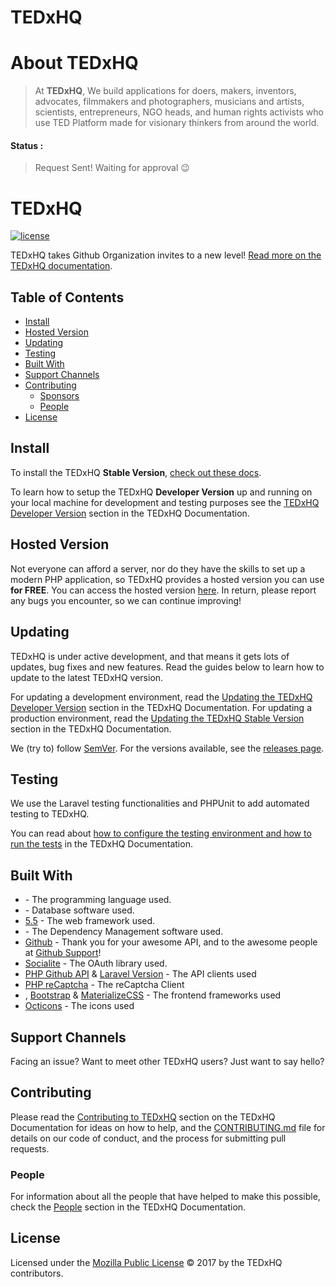 # TEDxHQ

# About TEDxHQ

> At **TEDxHQ**, We build applications for doers, makers, inventors, advocates, filmmakers and photographers, musicians and artists, scientists, entrepreneurs, NGO heads, and human rights activists who use TED Platform made for visionary thinkers from around the world.


#### Status : 
> Request Sent! Waiting for approval :wink:


# TEDxHQ
<!--<p align="center"><img src="https://raw.githubusercontent.com/TEDxHQ/branding/master/PNG/TEDxHQ_Horizontal.png"></p>-->

[![license](https://img.shields.io/github/license/TEDxHQ/TEDxHQ.svg)](LICENSE.md)

<!--[![OpenCollective](https://opencollective.com/TEDxHQ/backers/badge.svg)](#backers) 
[![OpenCollective](https://opencollective.com/TEDxHQ/sponsors/badge.svg)](#sponsors)
-->

TEDxHQ takes Github Organization invites to a new level! [Read more on the TEDxHQ documentation](https://TEDxHQ.readme.io/docs/about-TEDxHQ).

## Table of Contents

- [Install](#install)
- [Hosted Version](#hosted-version)
- [Updating](#updating)
- [Testing](#testing)
- [Built With](#built-with)
- [Support Channels](#support-channels)
- [Contributing](#contributing)
	- [Sponsors](#sponsors)
	- [People](#people)
- [License](#license)

## Install

To install the TEDxHQ **Stable Version**, [check out these docs](https://TEDxHQ.readme.io/docs/prod-requirements).

To learn how to setup the TEDxHQ **Developer Version** up and running on your local machine for development and testing purposes see the [TEDxHQ Developer Version](https://TEDxHQ.readme.io/docs/dev-requirements) section in the TEDxHQ Documentation.

## Hosted Version

Not everyone can afford a server, nor do they have the skills to set up a modern PHP application, so TEDxHQ provides a hosted version you can use **for FREE**. You can access the hosted version [here](https://TEDxHQ.miguelpiedrafita.com). In return, please report any bugs you encounter, so we can continue improving!

## Updating

TEDxHQ is under active development, and that means it gets lots of updates, bug fixes and new features. Read the guides below to learn how to update to the latest TEDxHQ version.

For updating a development environment, read the [Updating the TEDxHQ Developer Version](https://TEDxHQ.readme.io/docs/dev-updating) section in the TEDxHQ Documentation. For updating a production environment, read the [Updating the TEDxHQ Stable Version](https://TEDxHQ.readme.io/docs/prod-updating) section in the TEDxHQ Documentation.

We (try to) follow [SemVer](http://semver.org/). For the versions available, see the [releases page](https://github.com/TEDxHQ/TEDxHQ/releases).

## Testing

We use the Laravel testing functionalities and PHPUnit to add automated testing to TEDxHQ.

You can read about [how to configure the testing environment and how to run the tests](https://TEDxHQ.readme.io/docs/testing) in the TEDxHQ Documentation.


## Built With

* []() - The programming language used.
* [](h) - Database software used.
* [ 5.5](htt) - The web framework used.
* [](https://) - The Dependency Management software used.
* [Github](https://github.com) - Thank you for your awesome API, and to the awesome people at [Github Support](https://github.com/contact)!
* [Socialite](https://github.com/laravel/socialite) - The OAuth library used.
* [PHP Github API](https://github.com/KnpLabs/php-github-api) & [Laravel Version](https://github.com/GrahamCampbell/Laravel-GitHub) - The API clients used
* [PHP reCaptcha](https://github.com/google/recaptcha) - The reCaptcha Client
* [](http://.io/), [Bootstrap](https://getbootstrap.com/) & [MaterializeCSS](http://materializecss.com/) - The frontend frameworks used
* [Octicons](https://octicons.github.com/) - The icons used

## Support Channels

Facing an issue? Want to meet other TEDxHQ users? Just want to say hello?


## Contributing

Please read the [Contributing to TEDxHQ](https://TEDxHQ.readme.io/docs/contributing-to-TEDxHQ) section on the TEDxHQ  Documentation for ideas on how to help, and the [CONTRIBUTING.md](https://github.com/TEDxHQ/TEDxHQ/blob/master/.github/CONTRIBUTING.md) file for details on our code of conduct, and the process for submitting pull requests.
<!--
### Sponsors
Does your organization use TEDxHQ ?  Ask your manager or marketing team if you're interested in supporting our project.  Support will allow the maintainers to dedicate more time for maintenance and new features for everyone.  Also, your company's logo will show on GitHub and on our site -- who doesn't want a little extra exposure?
Become a sponsor and get your logo on our README on Github with a link to your site. [[Become a sponsor](https://opencollective.com/TEDxHQ#sponsor)]
<a href="https://opencollective.com/TEDxHQ/sponsor/0/website" target="_blank"><img src="https://opencollective.com/TEDxHQ/sponsor/0/avatar.svg"></a>
<a href="https://opencollective.com/TEDxHQ/sponsor/1/website" target="_blank"><img src="https://opencollective.com/TEDxHQ/sponsor/1/avatar.svg"></a>
<a href="https://opencollective.com/TEDxHQ/sponsor/2/website" target="_blank"><img src="https://opencollective.com/TEDxHQ/sponsor/2/avatar.svg"></a>
<a href="https://opencollective.com/TEDxHQ/sponsor/3/website" target="_blank"><img src="https://opencollective.com/TEDxHQ/sponsor/3/avatar.svg"></a>
<a href="https://opencollective.com/TEDxHQ/sponsor/4/website" target="_blank"><img src="https://opencollective.com/TEDxHQ/sponsor/4/avatar.svg"></a>
<a href="https://opencollective.com/TEDxHQ/sponsor/5/website" target="_blank"><img src="https://opencollective.com/TEDxHQ/sponsor/5/avatar.svg"></a>
<a href="https://opencollective.com/TEDxHQ/sponsor/6/website" target="_blank"><img src="https://opencollective.com/TEDxHQ/sponsor/6/avatar.svg"></a>
<a href="https://opencollective.com/TEDxHQ/sponsor/7/website" target="_blank"><img src="https://opencollective.com/TEDxHQ/sponsor/7/avatar.svg"></a>
<a href="https://opencollective.com/TEDxHQ/sponsor/8/website" target="_blank"><img src="https://opencollective.com/TEDxHQ/sponsor/8/avatar.svg"></a>
<a href="https://opencollective.com/TEDxHQ/sponsor/9/website" target="_blank"><img src="https://opencollective.com/TEDxHQ/sponsor/9/avatar.svg"></a>
<a href="https://opencollective.com/TEDxHQ/sponsor/10/website" target="_blank"><img src="https://opencollective.com/TEDxHQ/sponsor/10/avatar.svg"></a>
<a href="https://opencollective.com/TEDxHQ/sponsor/11/website" target="_blank"><img src="https://opencollective.com/TEDxHQ/sponsor/11/avatar.svg"></a>
<a href="https://opencollective.com/TEDxHQ/sponsor/12/website" target="_blank"><img src="https://opencollective.com/TEDxHQ/sponsor/12/avatar.svg"></a>
<a href="https://opencollective.com/TEDxHQ/sponsor/13/website" target="_blank"><img src="https://opencollective.com/TEDxHQ/sponsor/13/avatar.svg"></a>
<a href="https://opencollective.com/TEDxHQ/sponsor/14/website" target="_blank"><img src="https://opencollective.com/TEDxHQ/sponsor/14/avatar.svg"></a>
<a href="https://opencollective.com/TEDxHQ/sponsor/15/website" target="_blank"><img src="https://opencollective.com/TEDxHQ/sponsor/15/avatar.svg"></a>
<a href="https://opencollective.com/TEDxHQ/sponsor/16/website" target="_blank"><img src="https://opencollective.com/TEDxHQ/sponsor/16/avatar.svg"></a>
<a href="https://opencollective.com/TEDxHQ/sponsor/17/website" target="_blank"><img src="https://opencollective.com/TEDxHQ/sponsor/17/avatar.svg"></a>
<a href="https://opencollective.com/TEDxHQ/sponsor/18/website" target="_blank"><img src="https://opencollective.com/TEDxHQ/sponsor/18/avatar.svg"></a>
<a href="https://opencollective.com/TEDxHQ/sponsor/19/website" target="_blank"><img src="https://opencollective.com/TEDxHQ/sponsor/19/avatar.svg"></a>
<a href="https://opencollective.com/TEDxHQ/sponsor/20/website" target="_blank"><img src="https://opencollective.com/TEDxHQ/sponsor/20/avatar.svg"></a>
<a href="https://opencollective.com/TEDxHQ/sponsor/21/website" target="_blank"><img src="https://opencollective.com/TEDxHQ/sponsor/21/avatar.svg"></a>
<a href="https://opencollective.com/TEDxHQ/sponsor/22/website" target="_blank"><img src="https://opencollective.com/TEDxHQ/sponsor/22/avatar.svg"></a>
<a href="https://opencollective.com/TEDxHQ/sponsor/23/website" target="_blank"><img src="https://opencollective.com/TEDxHQ/sponsor/23/avatar.svg"></a>
<a href="https://opencollective.com/TEDxHQ/sponsor/24/website" target="_blank"><img src="https://opencollective.com/TEDxHQ/sponsor/24/avatar.svg"></a>
<a href="https://opencollective.com/TEDxHQ/sponsor/25/website" target="_blank"><img src="https://opencollective.com/TEDxHQ/sponsor/25/avatar.svg"></a>
<a href="https://opencollective.com/TEDxHQ/sponsor/26/website" target="_blank"><img src="https://opencollective.com/TEDxHQ/sponsor/26/avatar.svg"></a>
<a href="https://opencollective.com/TEDxHQ/sponsor/27/website" target="_blank"><img src="https://opencollective.com/TEDxHQ/sponsor/27/avatar.svg"></a>
<a href="https://opencollective.com/TEDxHQ/sponsor/28/website" target="_blank"><img src="https://opencollective.com/TEDxHQ/sponsor/28/avatar.svg"></a>
<a href="https://opencollective.com/TEDxHQ/sponsor/29/website" target="_blank"><img src="https://opencollective.com/TEDxHQ/sponsor/29/avatar.svg"></a>
### Backers
Support us with a monthly donation and help us continue our activities. [[Become a backer](https://opencollective.com/TEDxHQ#backer)]
<a href="https://opencollective.com/TEDxHQ/backer/0/website" target="_blank"><img src="https://opencollective.com/TEDxHQ/backer/0/avatar.svg"></a>
<a href="https://opencollective.com/TEDxHQ/backer/1/website" target="_blank"><img src="https://opencollective.com/TEDxHQ/backer/1/avatar.svg"></a>
<a href="https://opencollective.com/TEDxHQ/backer/2/website" target="_blank"><img src="https://opencollective.com/TEDxHQ/backer/2/avatar.svg"></a>
<a href="https://opencollective.com/TEDxHQ/backer/3/website" target="_blank"><img src="https://opencollective.com/TEDxHQ/backer/3/avatar.svg"></a>
<a href="https://opencollective.com/TEDxHQ/backer/4/website" target="_blank"><img src="https://opencollective.com/TEDxHQ/backer/4/avatar.svg"></a>
<a href="https://opencollective.com/TEDxHQ/backer/5/website" target="_blank"><img src="https://opencollective.com/TEDxHQ/backer/5/avatar.svg"></a>
<a href="https://opencollective.com/TEDxHQ/backer/6/website" target="_blank"><img src="https://opencollective.com/TEDxHQ/backer/6/avatar.svg"></a>
<a href="https://opencollective.com/TEDxHQ/backer/7/website" target="_blank"><img src="https://opencollective.com/TEDxHQ/backer/7/avatar.svg"></a>
<a href="https://opencollective.com/TEDxHQ/backer/8/website" target="_blank"><img src="https://opencollective.com/TEDxHQ/backer/8/avatar.svg"></a>
<a href="https://opencollective.com/TEDxHQ/backer/9/website" target="_blank"><img src="https://opencollective.com/TEDxHQ/backer/9/avatar.svg"></a>
<a href="https://opencollective.com/TEDxHQ/backer/10/website" target="_blank"><img src="https://opencollective.com/TEDxHQ/backer/10/avatar.svg"></a>
<a href="https://opencollective.com/TEDxHQ/backer/11/website" target="_blank"><img src="https://opencollective.com/TEDxHQ/backer/11/avatar.svg"></a>
<a href="https://opencollective.com/TEDxHQ/backer/12/website" target="_blank"><img src="https://opencollective.com/TEDxHQ/backer/12/avatar.svg"></a>
<a href="https://opencollective.com/TEDxHQ/backer/13/website" target="_blank"><img src="https://opencollective.com/TEDxHQ/backer/13/avatar.svg"></a>
<a href="https://opencollective.com/TEDxHQ/backer/14/website" target="_blank"><img src="https://opencollective.com/TEDxHQ/backer/14/avatar.svg"></a>
<a href="https://opencollective.com/TEDxHQ/backer/15/website" target="_blank"><img src="https://opencollective.com/TEDxHQ/backer/15/avatar.svg"></a>
<a href="https://opencollective.com/TEDxHQ/backer/16/website" target="_blank"><img src="https://opencollective.com/TEDxHQ/backer/16/avatar.svg"></a>
<a href="https://opencollective.com/TEDxHQ/backer/17/website" target="_blank"><img src="https://opencollective.com/TEDxHQ/backer/17/avatar.svg"></a>
<a href="https://opencollective.com/TEDxHQ/backer/18/website" target="_blank"><img src="https://opencollective.com/TEDxHQ/backer/18/avatar.svg"></a>
<a href="https://opencollective.com/TEDxHQ/backer/19/website" target="_blank"><img src="https://opencollective.com/TEDxHQ/backer/19/avatar.svg"></a>
<a href="https://opencollective.com/TEDxHQ/backer/20/website" target="_blank"><img src="https://opencollective.com/TEDxHQ/backer/20/avatar.svg"></a>
<a href="https://opencollective.com/TEDxHQ/backer/21/website" target="_blank"><img src="https://opencollective.com/TEDxHQ/backer/21/avatar.svg"></a>
<a href="https://opencollective.com/TEDxHQ/backer/22/website" target="_blank"><img src="https://opencollective.com/TEDxHQ/backer/22/avatar.svg"></a>
<a href="https://opencollective.com/TEDxHQ/backer/23/website" target="_blank"><img src="https://opencollective.com/TEDxHQ/backer/23/avatar.svg"></a>
<a href="https://opencollective.com/TEDxHQ/backer/24/website" target="_blank"><img src="https://opencollective.com/TEDxHQ/backer/24/avatar.svg"></a>
<a href="https://opencollective.com/TEDxHQ/backer/25/website" target="_blank"><img src="https://opencollective.com/TEDxHQ/backer/25/avatar.svg"></a>
<a href="https://opencollective.com/TEDxHQ/backer/26/website" target="_blank"><img src="https://opencollective.com/TEDxHQ/backer/26/avatar.svg"></a>
<a href="https://opencollective.com/TEDxHQ/backer/27/website" target="_blank"><img src="https://opencollective.com/TEDxHQ/backer/27/avatar.svg"></a>
<a href="https://opencollective.com/TEDxHQ/backer/28/website" target="_blank"><img src="https://opencollective.com/TEDxHQ/backer/28/avatar.svg"></a>
<a href="https://opencollective.com/TEDxHQ/backer/29/website" target="_blank"><img src="https://opencollective.com/TEDxHQ/backer/29/avatar.svg"></a>
-->
### People

For information about all the people that have helped to make this possible, check the [People](https://TEDxHQ.readme.io/docs/people) section in the TEDxHQ Documentation.

## License

Licensed under the [Mozilla Public License](LICENSE.md) © 2017 by the TEDxHQ contributors.
